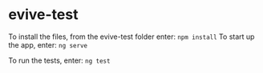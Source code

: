 # evive-test

To install the files, from the evive-test folder enter:
`npm install`
To start up the app, enter:
`ng serve`

To run the tests, enter:
`ng test`